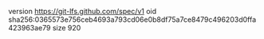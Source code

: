 version https://git-lfs.github.com/spec/v1
oid sha256:0365573e756ceb4693a793cd06e0b8df75a7ce8479c496203d0ffa423963ae79
size 920
